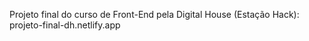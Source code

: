 Projeto final do curso de Front-End pela Digital House (Estação Hack):
projeto-final-dh.netlify.app
